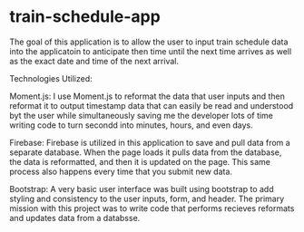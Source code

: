 # train-schedule-app

The goal of this application is to allow the user to input train schedule data into the applicatoin to anticipate then time until the next time arrives as well as the exact date and time of the next arrival. 


Technologies Utilized:

Moment.js: I use Moment.js to reformat the data that user inputs and then reformat it to output timestamp data that can easily be read and understood byt the user while simultaneously saving me the developer lots of time writing code to turn secondd into minutes, hours, and even days.

Firebase: Firebase is utilized in this application to save and pull data from a separate database. When the page loads it pulls data from the database, the data is reformatted, and then it is updated on the page. This same process also happens every time that you submit new data.


Bootstrap: A very basic user interface was built using bootstrap to add styling and consistency to the user inputs, form, and header. The primary mission with this project was to write code that performs recieves reformats and updates data from a databsse.


